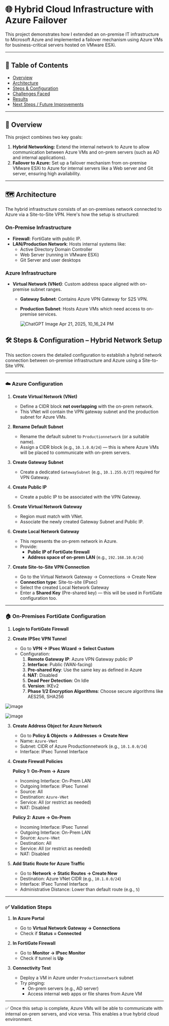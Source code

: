 # 🌐 Hybrid Cloud Infrastructure with Azure Failover

This project demonstrates how I extended an on-premise IT infrastructure to Microsoft Azure and implemented a failover mechanism using Azure VMs for business-critical servers hosted on VMware ESXi.

---

## 📌 Table of Contents
- [Overview](#overview)
- [Architecture](#architecture)
- [Steps & Configuration](#steps--configuration)
- [Challenges Faced](#challenges-faced)
- [Results](#results)
- [Next Steps / Future Improvements](#next-steps--future-improvements)

---

## 🧾 Overview

This project combines two key goals:

1. **Hybrid Networking:** Extend the internal network to Azure to allow communication between Azure VMs and on-prem servers (such as AD and internal applications).
2. **Failover to Azure:** Set up a failover mechanism from on-premise VMware ESXi to Azure for internal servers like a Web server and Git server, ensuring high availability.

---

## 🗺️ Architecture

The hybrid infrastructure consists of an on-premises network connected to Azure via a Site-to-Site VPN. Here's how the setup is structured:

### On-Premise Infrastructure
- **Firewall**: FortiGate with public IP.
- **LAN/Production Network**: Hosts internal systems like:
  - Active Directory Domain Controller
  - Web Server (running in VMware ESXi)
  - Git Server and user desktops

### Azure Infrastructure
- **Virtual Network (VNet)**: Custom address space aligned with on-premise subnet ranges.
  - **Gateway Subnet**: Contains Azure VPN Gateway for S2S VPN.
  - **Production Subnet**: Hosts Azure VMs which need access to on-premise services.
 
    ![ChatGPT Image Apr 21, 2025, 10_16_24 PM](https://github.com/user-attachments/assets/8c120446-9917-4e21-a8c8-f777e36ca467)

## 🛠️ Steps & Configuration – Hybrid Network Setup

This section covers the detailed configuration to establish a hybrid network connection between on-premise infrastructure and Azure using a Site-to-Site VPN.

---

### ☁️ Azure Configuration

1. **Create Virtual Network (VNet)**
   - Define a CIDR block **not overlapping** with the on-prem network.
   - This VNet will contain the VPN gateway subnet and the production subnet for Azure VMs.

2. **Rename Default Subnet**
   - Rename the default subnet to `Productionnetwork` (or a suitable name).
   - Assign a CIDR block (e.g., `10.1.0.0/24`) — this is where Azure VMs will be placed to communicate with on-prem servers.

3. **Create Gateway Subnet**
   - Create a dedicated `GatewaySubnet` (e.g., `10.1.255.0/27`) required for VPN Gateway.

4. **Create Public IP**
   - Create a public IP to be associated with the VPN Gateway.

5. **Create Virtual Network Gateway**
   - Region must match with VNet.
   - Associate the newly created Gateway Subnet and Public IP.

6. **Create Local Network Gateway**
   - This represents the on-prem network in Azure.
   - Provide:
     - **Public IP of FortiGate firewall**
     - **Address space of on-prem LAN** (e.g., `192.168.10.0/24`)

7. **Create Site-to-Site VPN Connection**
   - Go to the Virtual Network Gateway → Connections → Create New
   - **Connection type**: Site-to-site (IPsec)
   - Select the created Local Network Gateway
   - Enter a **Shared Key** (Pre-shared key) — this will be used in FortiGate configuration too.

---

### 🏠 On-Premises FortiGate Configuration

1. **Login to FortiGate Firewall**

2. **Create IPSec VPN Tunnel**
   - Go to **VPN → IPsec Wizard → Select Custom**
   - Configuration:
     1. **Remote Gateway IP**: Azure VPN Gateway public IP
     2. **Interface**: Public (WAN-facing)
     3. **Pre-shared Key**: Use the same key as defined in Azure
     4. **NAT**: Disabled
     5. **Dead Peer Detection**: On Idle
     6. **Version**: IKEv2
     7. **Phase 1/2 Encryption Algorithms**: Choose secure algorithms like AES256, SHA256

![image](https://github.com/user-attachments/assets/638b7ff5-3460-4c51-b8a9-23bd1c1e9e8e)

![image](https://github.com/user-attachments/assets/6c852285-dfe5-424b-b4e7-3032eefd15d1)


3. **Create Address Object for Azure Network**
   - Go to **Policy & Objects → Addresses → Create New**
   - Name: `Azure-VNet`
   - Subnet: CIDR of Azure Productionnetwork (e.g., `10.1.0.0/24`)
   - Interface: IPsec Tunnel Interface

4. **Create Firewall Policies**

   **Policy 1: On-Prem → Azure**
   - Incoming Interface: On-Prem LAN
   - Outgoing Interface: IPsec Tunnel
   - Source: All
   - Destination: `Azure-VNet`
   - Service: All (or restrict as needed)
   - NAT: Disabled

   **Policy 2: Azure → On-Prem**
   - Incoming Interface: IPsec Tunnel
   - Outgoing Interface: On-Prem LAN
   - Source: `Azure-VNet`
   - Destination: All
   - Service: All (or restrict as needed)
   - NAT: Disabled

5. **Add Static Route for Azure Traffic**
   - Go to **Network → Static Routes → Create New**
   - Destination: Azure VNet CIDR (e.g., `10.1.0.0/24`)
   - Interface: IPsec Tunnel Interface
   - Administrative Distance: Lower than default route (e.g., `5`)

---

### ✅ Validation Steps

1. **In Azure Portal**
   - Go to **Virtual Network Gateway → Connections**
   - Check if **Status = Connected**

2. **In FortiGate Firewall**
   - Go to **Monitor → IPsec Monitor**
   - Check if tunnel is **Up**

3. **Connectivity Test**
   - Deploy a VM in Azure under `Productionnetwork` subnet
   - Try pinging:
     - On-prem servers (e.g., AD server)
     - Access internal web apps or file shares from Azure VM

---

✅ Once this setup is complete, Azure VMs will be able to communicate with internal on-prem servers, and vice versa. This enables a true hybrid cloud environment.

